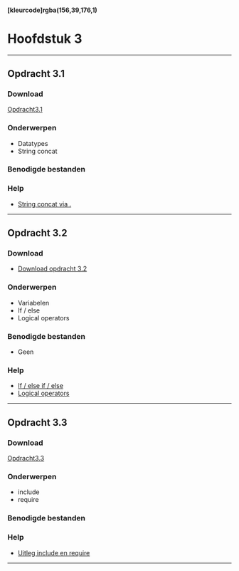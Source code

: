 #### [kleurcode]rgba(156,39,176,1)

# Hoofdstuk 3
---
## Opdracht 3.1

### Download

[Opdracht3.1](https://elo.kw1c.nl/CMS/Studie/811%20ICT-Academie/811%20VakkenInhoud/%5BB.22%20PHP%5D%20PHP/25187%20%C2%A0%20Applicatie-%20en%20mediaontwikkelaar/Periode%2003/Productie/02.%20Opdrachten/Opdracht3.1.pdf)

### Onderwerpen
- Datatypes
- String concat

### Benodigde bestanden

### Help

- <a href="https://www.w3schools.com/php/showphp.asp?filename=demo_syntax_case2" target="_blank">String concat via .</a>

---

## Opdracht 3.2

### Download
- <a href="https://elo.kw1c.nl/CMS/Studie/811%20ICT-Academie/811%20VakkenInhoud/%5BB.22%20PHP%5D%20PHP/25187%20%C2%A0%20Applicatie-%20en%20mediaontwikkelaar/Periode%2003/Productie/02.%20Opdrachten/Opdracht3.2.pdf" target="_blank">Download opdracht 3.2</a>


### Onderwerpen
- Variabelen
- If / else
- Logical operators

### Benodigde bestanden
- Geen

### Help
- <a href="http://php.net/manual/en/control-structures.elseif.php" target="_blank">If / else if / else </a>
- <a href="http://php.net/manual/en/language.operators.logical.php" target="_blank">Logical operators</a>

---

## Opdracht 3.3

### Download

[Opdracht3.3](https://elo.kw1c.nl/CMS/Studie/811%20ICT-Academie/811%20VakkenInhoud/[B.22%20PHP]%20PHP/25187%20%C2%A0%20Applicatie-%20en%20mediaontwikkelaar/Periode%2003/Archief/2016%20-%202017/Productie%20PHP%20P3/02.%20Opdrachten/opdracht3.3.pdf)

### Onderwerpen
- include
- require

### Benodigde bestanden

### Help

- [Uitleg include en require](https://www.w3schools.com/php/php_includes.asp)

---
